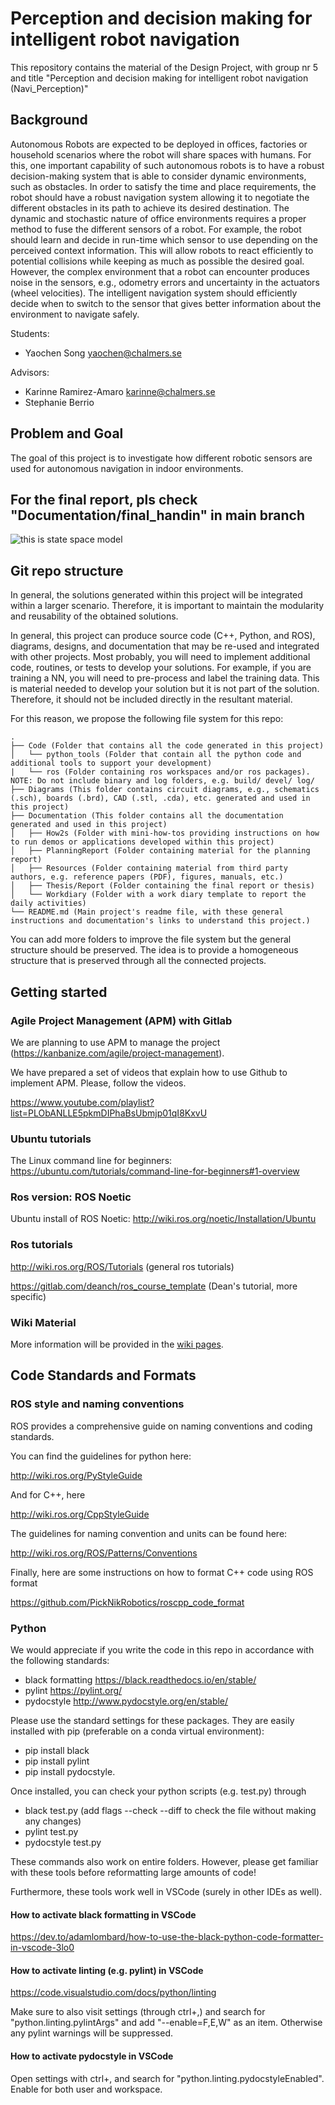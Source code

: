 # Perception and decision making for intelligent robot navigation

This repository contains the material of the Design Project, with group nr 5 and title "Perception and decision making for intelligent robot navigation (Navi_Perception)"

## Background
Autonomous Robots are expected to be deployed in offices, factories or household scenarios where the robot will share spaces with humans. For this, one important capability of such autonomous robots is to have a robust decision-making system that is able to consider dynamic environments, such as obstacles. In order to satisfy the time and place requirements, the robot should have a robust navigation system allowing it to negotiate the different obstacles in its path to achieve its desired destination. The dynamic and stochastic nature of office environments requires a proper method to fuse the different sensors of a robot. For example, the robot should learn and decide in run-time which sensor to use depending on the perceived context information. This will allow robots to react efficiently to potential collisions while keeping as much as possible the desired goal. However, the complex environment that a robot can encounter produces noise in the sensors, e.g., odometry errors and uncertainty in the actuators (wheel velocities). The intelligent navigation system should efficiently decide when to switch to the sensor that gives better information about the environment to navigate safely. 

Students:

- Yaochen Song yaochen@chalmers.se

Advisors:

- Karinne Ramirez-Amaro karinne@chalmers.se
- Stephanie Berrio

## Problem and Goal

The goal of this project is to investigate how different robotic sensors are used for autonomous navigation in indoor environments.

## For the final report, pls check "Documentation/final_handin" in main branch  
![this is state space model](./Poster_Group5_SSY226.jpg)

## Git repo structure

In general, the solutions generated within this project will be integrated within a larger scenario. Therefore, it is important to maintain the modularity and reusability of the obtained solutions.

In general, this project can produce source code (C++, Python, and ROS), diagrams, designs, and documentation that may be re-used and integrated with other projects. Most probably, you will need to implement additional code, routines, or tests to develop your solutions. For example, if you are training a NN, you will need to pre-process and label the training data. This is material needed to develop your solution but it is not part of the solution. Therefore, it should not be included directly in the resultant material.

For this reason, we propose the following file system for this repo:

```
.
├── Code (Folder that contains all the code generated in this project)
│   └── python_tools (Folder that contain all the python code and additional tools to support your development)
|   └── ros (Folder containing ros workspaces and/or ros packages). NOTE: Do not include binary and log folders, e.g. build/ devel/ log/
├── Diagrams (This folder contains circuit diagrams, e.g., schematics (.sch), boards (.brd), CAD (.stl, .cda), etc. generated and used in this project)
├── Documentation (This folder contains all the documentation generated and used in this project)
│   ├── How2s (Folder with mini-how-tos providing instructions on how to run demos or applications developed within this project)
│   ├── PlanningReport (Folder containing material for the planning report)
│   ├── Resources (Folder containing material from third party authors, e.g. reference papers (PDF), figures, manuals, etc.)
│   ├── Thesis/Report (Folder containing the final report or thesis)
│   └── Workdiary (Folder with a work diary template to report the daily activities)
└── README.md (Main project's readme file, with these general instructions and documentation's links to understand this project.)
```

You can add more folders to improve the file system but the general structure should be preserved. The idea is to provide a homogeneous structure that is preserved through all the connected projects.

## Getting started

### Agile Project Management (APM) with Gitlab

We are planning to use APM to manage the project (<https://kanbanize.com/agile/project-management>).
​

We have prepared a set of videos that explain how to use Github to implement APM. Please, follow the videos.

<https://www.youtube.com/playlist?list=PLObANLLE5pkmDIPhaBsUbmjp01qI8KxvU>

### Ubuntu tutorials

The Linux command line for beginners: <https://ubuntu.com/tutorials/command-line-for-beginners#1-overview>

### Ros version: ROS Noetic

Ubuntu install of ROS Noetic: <http://wiki.ros.org/noetic/Installation/Ubuntu>

### Ros tutorials

<http://wiki.ros.org/ROS/Tutorials> (general ros tutorials)

<https://gitlab.com/deanch/ros_course_template> (Dean's tutorial, more specific)

### Wiki Material

More information will be provided in the [wiki pages](https://git.chalmers.se/phric/devels/design_projects/2023/ssy226_5_navi_perception/ssy226_5_navi_perception/-/wikis/home). 

## Code Standards and Formats

### ROS style and naming conventions

ROS provides a comprehensive guide on naming conventions and coding standards.

You can find the guidelines for python here:

<http://wiki.ros.org/PyStyleGuide>

And for C++, here

<http://wiki.ros.org/CppStyleGuide>

The guidelines for naming convention and units can be found here:

<http://wiki.ros.org/ROS/Patterns/Conventions>

Finally, here are some instructions on how to format C++ code using ROS format

<https://github.com/PickNikRobotics/roscpp_code_format>

### Python

We would appreciate if you write the code in this repo in accordance with the following standards:

- black formatting <https://black.readthedocs.io/en/stable/>
- pylint <https://pylint.org/>
- pydocstyle <http://www.pydocstyle.org/en/stable/>

Please use the standard settings for these packages.
They are easily installed with pip (preferable on a conda virtual environment):

- pip install black
- pip install pylint
- pip install pydocstyle.

Once installed, you can check your python scripts (e.g. test.py) through

- black test.py (add flags --check --diff to check the file without making any changes)
- pylint test.py
- pydocstyle test.py

These commands also work on entire folders.
However, please get familiar with these tools before reformatting large amounts of code!

Furthermore, these tools work well in VSCode (surely in other IDEs as well).

#### How to activate black formatting in VSCode

<https://dev.to/adamlombard/how-to-use-the-black-python-code-formatter-in-vscode-3lo0>

#### How to activate linting (e.g. pylint) in VSCode

<https://code.visualstudio.com/docs/python/linting>

Make sure to also visit settings (through ctrl+,) and search for "python.linting.pylintArgs" and add "--enable=F,E,W" as an item.
Otherwise any pylint warnings will be suppressed.

#### How to activate pydocstyle in VSCode

Open settings with ctrl+, and search for "python.linting.pydocstyleEnabled". Enable for both user and workspace.
